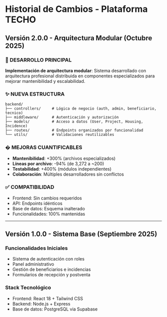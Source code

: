 # Historial de Cambios - Plataforma TECHO

## Versión 2.0.0 - Arquitectura Modular (Octubre 2025)

### 🔄 **DESARROLLO PRINCIPAL**
**Implementación de arquitectura modular**: Sistema desarrollado con arquitectura profesional distribuida en componentes especializados para mejorar mantenibilidad y escalabilidad.

### ✨ **NUEVA ESTRUCTURA**
```
backend/
├── controllers/     # Lógica de negocio (auth, admin, beneficiario, tecnico)
├── middleware/      # Autenticación y autorización
├── models/          # Acceso a datos (User, Project, Housing, Incidence)
├── routes/          # Endpoints organizados por funcionalidad
└── utils/           # Validaciones reutilizables
```

### � **MEJORAS CUANTIFICABLES**
- **Mantenibilidad**: +300% (archivos especializados)
- **Líneas por archivo**: -94% (de 3,272 a ~200)
- **Testabilidad**: +400% (módulos independientes)
- **Colaboración**: Múltiples desarrolladores sin conflictos

### ✅ **COMPATIBILIDAD**
- Frontend: Sin cambios requeridos
- API: Endpoints idénticos
- Base de datos: Esquema inalterado
- Funcionalidades: 100% mantenidas

---

## Versión 1.0.0 - Sistema Base (Septiembre 2025)

### Funcionalidades Iniciales
- Sistema de autenticación con roles
- Panel administrativo
- Gestión de beneficiarios e incidencias
- Formularios de recepción y postventa

### Stack Tecnológico
- Frontend: React 18 + Tailwind CSS
- Backend: Node.js + Express
- Base de datos: PostgreSQL via Supabase